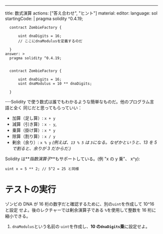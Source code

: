---
title: 数式演算
actions: ["答え合わせ", "ヒント"]
material:
  editor:
    language: sol
    startingCode: |
      pragma solidity ^0.4.19;

      contract ZombieFactory {

          uint dnaDigits = 16;
          // ここにdnaModulusを定義するのだ

      }
    answer: >
      pragma solidity ^0.4.19;


      contract ZombieFactory {

          uint dnaDigits = 16;
          uint dnaModulus = 10 ** dnaDigits;

      }
---Solidity で使う数式は誰でもわかるような簡単なものだ。他のプログラム言語と全く
同じだと思ってもらっていい：

- 加算（足し算）: `x + y`
- 減算（引き算）: `x - y`,
- 乗算（掛け算）: `x * y`
- 除算（割り算）: `x / y`
- 剰余（余り）: `x % y` _(例えば、`13 % 5` は `3`になる。なぜかというと、13 を 5
  で割ると、余りが 3 だからだ.)_

Solidity は**_指数演算子_**もサポートしている。(例 "x の y 乗"、 x^y):

```
uint x = 5 ** 2; // 5^2 = 25 と同様
```

# テストの実行

ゾンビの DNA が 16 桁の数字だと確認するために、別の`uint`を作成して 10^16 と設定
せよ。後のレクチャーでは剰余演算子である `%`を使用して整数を 16 桁に縮小できる。

1. `dnaModulus`という名前の `uint`を作成し、**10 の`dnaDigits`乗**に設定せよ。
